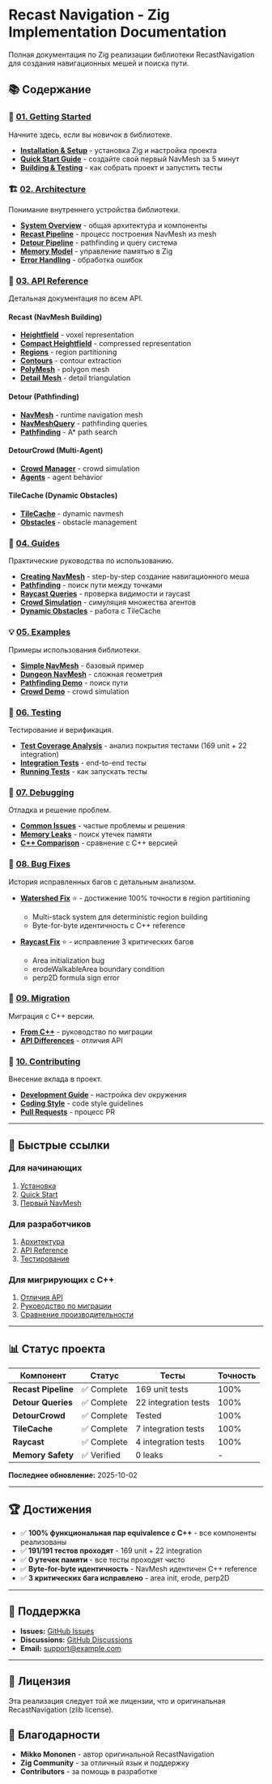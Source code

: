 # Recast Navigation - Zig Implementation Documentation

Полная документация по Zig реализации библиотеки RecastNavigation для создания навигационных мешей и поиска пути.

## 📚 Содержание

### 🚀 [01. Getting Started](01-getting-started/)
Начните здесь, если вы новичок в библиотеке.

- **[Installation & Setup](01-getting-started/installation.md)** - установка Zig и настройка проекта
- **[Quick Start Guide](01-getting-started/quick-start.md)** - создайте свой первый NavMesh за 5 минут
- **[Building & Testing](01-getting-started/building.md)** - как собрать проект и запустить тесты

### 🏗️ [02. Architecture](02-architecture/)
Понимание внутреннего устройства библиотеки.

- **[System Overview](02-architecture/overview.md)** - общая архитектура и компоненты
- **[Recast Pipeline](02-architecture/recast-pipeline.md)** - процесс построения NavMesh из mesh
- **[Detour Pipeline](02-architecture/detour-pipeline.md)** - pathfinding и query система
- **[Memory Model](02-architecture/memory-model.md)** - управление памятью в Zig
- **[Error Handling](02-architecture/error-handling.md)** - обработка ошибок

### 📖 [03. API Reference](03-api-reference/)
Детальная документация по всем API.

#### Recast (NavMesh Building)
- **[Heightfield](03-api-reference/recast/heightfield.md)** - voxel representation
- **[Compact Heightfield](03-api-reference/recast/compact.md)** - compressed representation
- **[Regions](03-api-reference/recast/regions.md)** - region partitioning
- **[Contours](03-api-reference/recast/contours.md)** - contour extraction
- **[PolyMesh](03-api-reference/recast/polymesh.md)** - polygon mesh
- **[Detail Mesh](03-api-reference/recast/detail-mesh.md)** - detail triangulation

#### Detour (Pathfinding)
- **[NavMesh](03-api-reference/detour/navmesh.md)** - runtime navigation mesh
- **[NavMeshQuery](03-api-reference/detour/query.md)** - pathfinding queries
- **[Pathfinding](03-api-reference/detour/pathfinding.md)** - A* path search

#### DetourCrowd (Multi-Agent)
- **[Crowd Manager](03-api-reference/detour-crowd/crowd.md)** - crowd simulation
- **[Agents](03-api-reference/detour-crowd/agents.md)** - agent behavior

#### TileCache (Dynamic Obstacles)
- **[TileCache](03-api-reference/tile-cache/tilecache.md)** - dynamic navmesh
- **[Obstacles](03-api-reference/tile-cache/obstacles.md)** - obstacle management

### 📝 [04. Guides](04-guides/)
Практические руководства по использованию.

- **[Creating NavMesh](04-guides/creating-navmesh.md)** - step-by-step создание навигационного меша
- **[Pathfinding](04-guides/pathfinding.md)** - поиск пути между точками
- **[Raycast Queries](04-guides/raycast.md)** - проверка видимости и raycast
- **[Crowd Simulation](04-guides/crowd-simulation.md)** - симуляция множества агентов
- **[Dynamic Obstacles](04-guides/dynamic-obstacles.md)** - работа с TileCache

### 💡 [05. Examples](05-examples/)
Примеры использования библиотеки.

- **[Simple NavMesh](05-examples/simple-navmesh.md)** - базовый пример
- **[Dungeon NavMesh](05-examples/dungeon-navmesh.md)** - сложная геометрия
- **[Pathfinding Demo](05-examples/pathfinding-demo.md)** - поиск пути
- **[Crowd Demo](05-examples/crowd-demo.md)** - crowd simulation

### 🧪 [06. Testing](06-testing/)
Тестирование и верификация.

- **[Test Coverage Analysis](../TEST_COVERAGE_ANALYSIS.md)** - анализ покрытия тестами (169 unit + 22 integration)
- **[Integration Tests](06-testing/integration-tests.md)** - end-to-end тесты
- **[Running Tests](06-testing/running-tests.md)** - как запускать тесты

### 🐛 [07. Debugging](07-debugging/)
Отладка и решение проблем.

- **[Common Issues](07-debugging/common-issues.md)** - частые проблемы и решения
- **[Memory Leaks](07-debugging/memory-leaks.md)** - поиск утечек памяти
- **[C++ Comparison](07-debugging/comparison-cpp.md)** - сравнение с C++ версией

### 🔧 [08. Bug Fixes](bug-fixes/)
История исправленных багов с детальным анализом.

- **[Watershed Fix](watershed-100-percent-fix/INDEX.md)** ⭐ - достижение 100% точности в region partitioning
  - Multi-stack system для deterministic region building
  - Byte-for-byte идентичность с C++ reference

- **[Raycast Fix](bug-fixes/raycast-fix/INDEX.md)** ⭐ - исправление 3 критических багов
  - Area initialization bug
  - erodeWalkableArea boundary condition
  - perp2D formula sign error

### 🔄 [09. Migration](09-migration/)
Миграция с C++ версии.

- **[From C++](09-migration/from-cpp.md)** - руководство по миграции
- **[API Differences](09-migration/api-differences.md)** - отличия API

### 🤝 [10. Contributing](10-contributing/)
Внесение вклада в проект.

- **[Development Guide](10-contributing/development.md)** - настройка dev окружения
- **[Coding Style](10-contributing/coding-style.md)** - code style guidelines
- **[Pull Requests](10-contributing/pull-requests.md)** - процесс PR

---

## 🎯 Быстрые ссылки

### Для начинающих
1. [Установка](01-getting-started/installation.md)
2. [Quick Start](01-getting-started/quick-start.md)
3. [Первый NavMesh](04-guides/creating-navmesh.md)

### Для разработчиков
1. [Архитектура](02-architecture/overview.md)
2. [API Reference](03-api-reference/)
3. [Тестирование](../TEST_COVERAGE_ANALYSIS.md)

### Для мигрирующих с C++
1. [Отличия API](09-migration/api-differences.md)
2. [Руководство по миграции](09-migration/from-cpp.md)
3. [Сравнение производительности](07-debugging/comparison-cpp.md)

---

## 📊 Статус проекта

| Компонент | Статус | Тесты | Точность |
|-----------|--------|-------|----------|
| **Recast Pipeline** | ✅ Complete | 169 unit tests | 100% |
| **Detour Queries** | ✅ Complete | 22 integration tests | 100% |
| **DetourCrowd** | ✅ Complete | Tested | 100% |
| **TileCache** | ✅ Complete | 7 integration tests | 100% |
| **Raycast** | ✅ Complete | 4 integration tests | 100% |
| **Memory Safety** | ✅ Verified | 0 leaks | - |

**Последнее обновление:** 2025-10-02

---

## 🏆 Достижения

- ✅ **100% функциональная пар equivalence с C++** - все компоненты реализованы
- ✅ **191/191 тестов проходят** - 169 unit + 22 integration
- ✅ **0 утечек памяти** - все тесты проходят чисто
- ✅ **Byte-for-byte идентичность** - NavMesh идентичен C++ reference
- ✅ **3 критических бага исправлено** - area init, erode, perp2D

---

## 💬 Поддержка

- **Issues:** [GitHub Issues](https://github.com/your-repo/zig-recast/issues)
- **Discussions:** [GitHub Discussions](https://github.com/your-repo/zig-recast/discussions)
- **Email:** support@example.com

---

## 📜 Лицензия

Эта реализация следует той же лицензии, что и оригинальная RecastNavigation (zlib license).

## 🙏 Благодарности

- **Mikko Mononen** - автор оригинальной RecastNavigation
- **Zig Community** - за отличный язык и поддержку
- **Contributors** - за помощь в разработке
